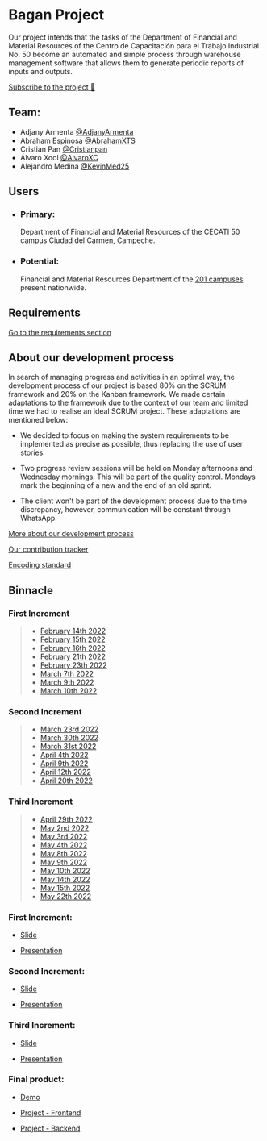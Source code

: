 # Bagan Project

Our project intends that the tasks of the Department of Financial and Material Resources of the Centro de Capacitación para el Trabajo Industrial No. 50 become an automated and simple process through warehouse management software that allows them to generate periodic reports of inputs and outputs.

[Subscribe to the project 💫](https://github.com/AdjanyArmenta/Bagan/subscription "Recibe todas las notificaciones")

## Team:

- Adjany Armenta [@AdjanyArmenta](https://github.com/AdjanyArmenta "Click Aquí")
- Abraham Espinosa [@AbrahamXTS](https://github.com/AbrahamXTS "Click Aquí")
- Cristian Pan [@Cristianpan](https://github.com/Cristianpan "Click Aquí")
- Álvaro Xool [@AlvaroXC](https://github.com/AlvaroXC "Click Aquí")
- Alejandro Medina [@KevinMed25](https://github.com/KevinMed25 "Click Aquí")

## Users

- ### Primary:

  Department of Financial and Material Resources of the CECATI 50 campus Ciudad del Carmen, Campeche.

- ### Potential:

  Financial and Material Resources Department of the [201 campuses](http://www.dgcft.sems.gob.mx/buscador_cecati/index/17 "Click Here") present nationwide.

## Requirements

[Go to the requirements section](./First%20increment/Artifacts/Requirements)

## About our development process

In search of managing progress and activities in an optimal way, the development process of our project is based 80% on the SCRUM framework and 20% on the Kanban framework. We made certain adaptations to the framework due to the context of our team and limited time we had to realise an ideal SCRUM project. These adaptations are mentioned below:

- We decided to focus on making the system requirements to be implemented as precise as possible, thus replacing the use of user stories.

- Two progress review sessions will be held on Monday afternoons and Wednesday mornings. This will be part of the quality control. Mondays mark the beginning of a new and the end of an old sprint. 

- The client won't be part of the development process due to the time discrepancy, however, communication will be constant through WhatsApp. 

[More about our development process](./First%20increment/Documentation "Ir a nuestro proceso de desarrollo")

[Our contribution tracker](./First%20increment/Artifacts/Contribution%20tracker "Ir al tracker")

[Encoding standard](./First%20increment/Documentation/Encoding%20standard.md "Revisa nuestro estandar de codificación")

## Binnacle

### First Increment

> - [February 14th 2022](./First%20increment/Binnacles/14%20feb%202022.md "Click Aquí")
> - [February 15th 2022](./First%20increment/Binnacles/15%20feb%202022.md "Click Aquí")
> - [February 16th 2022](./First%20increment/Binnacles/16%20feb%202022.md "Click Aquí")
> - [February 21th 2022](./First%20increment/Binnacles/21%20feb%202022.md "Click Aquí")
> - [February 23th 2022](./First%20increment/Binnacles/23%20feb%202022.md "Click Aquí")
> - [March 7th 2022](./First%20increment/Binnacles/7%20mar%202022.md "Click Aquí")
> - [March 9th 2022](./First%20increment/Binnacles/9%20mar%202022.md "Click Aquí")
> - [March 10th 2022](./First%20increment/Binnacles/10%20mar%202022.md "Click Aquí")

### Second Increment 
> - [March 23rd 2022](./Second%20increment/Binnacles/23%20march%202022.md "Click Aquí")
> - [March 30th 2022](./Second%20increment/Binnacles/30%20mar%202022.md "Click Aquí")
> - [March 31st 2022](./Second%20increment/Binnacles/31%20mar%202022.md "Click Aquí")
> - [April 4th 2022](./Second%20increment/Binnacles/4%20april%202022.md "Click Aquí")
> - [April 9th 2022](./Second%20increment/Binnacles/9%20april%202022.md "Click Aquí")
> - [April 12th 2022](./Second%20increment/Binnacles/12%20april%202022.md "Click Aquí")
> - [April 20th 2022](./Second%20increment/Binnacles/20%20april%202022.md "Click Aquí")

### Third Increment 
> - [April 29th 2022](./Third%20increment/Binnacles/29%20april%202022.md "Click Aquí")
> - [May 2nd 2022](./Third%20increment/Binnacles/2%20may%202022.md "Click Aquí")
> - [May 3rd 2022](./Third%20increment/Binnacles/3%20may%202022.md "Click Aquí")
> - [May 4th 2022](./Third%20increment/Binnacles/4%20may%202022.md "Click Aquí")
> - [May 8th 2022](./Third%20increment/Binnacles/8%20may%202022.md "Click Aquí")
> - [May 9th 2022](./Third%20increment/Binnacles/9%20may%202022.md "Click Aquí")
> - [May 10th 2022](./Third%20increment/Binnacles/10%20may%202022.md "Click Aquí")
> - [May 14th 2022](./Third%20increment/Binnacles/14%20may%202022.md "Click Aquí")
> - [May 15th 2022](./Third%20increment/Binnacles/15%20may%202022.md "Click Aquí")
> - [May 22th 2022](./Third%20increment/Binnacles/22%20may%202022.md "Click Aquí")

### First Increment:

- [Slide](./First%20increment/Artifacts/Presentations/First%20Increment%20Presentation.pdf "Click Aquí")

- [Presentation](https://www.youtube.com/watch?v=In6ozx0BwU4&ab_channel=AdjanyA "Click Aquí")

### Second Increment:

- [Slide](./Second%20increment/Artifacts/Presentations/Second%20Increment%20Presentation.pdf "Click Aquí")

- [Presentation](https://www.youtube.com/watch?v=RrbG_Y--2xs&ab_channel=AdjanyA "Click Aquí")

### Third Increment:

- [Slide](./Third%20increment/Artifacts/Presentations/Third%20Increment%20Presentation.pdf "Click Aquí")

- [Presentation](https://youtu.be/UBBsSCezVG0 "Click Aquí")

### Final product:

- [Demo]("./Third%20increment/Artifacts/Presentations/Demo.mp4" "Click Aquí")

- [Project - Frontend](https://cecati.netlify.app "Click Aquí")

- [Project - Backend](https://cecatirestapi-production.up.railway.app/docs "Click Aquí")
